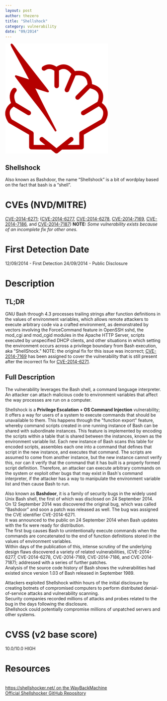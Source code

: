 ```yaml
---
layout: post
author: thezero
title: "Shellshock"
category: vulnerability
date: "09/2014"
---
```


![Shellshock logo](/logos/Shellshock.png "Shellshock logo")

## Shellshock

Also known as Bashdoor, the name “Shellshock” is a bit of wordplay based on the fact that bash is a “shell”.
<!-- more -->

# CVEs (NVD/MITRE)
[CVE-2014-6271](https://web.nvd.nist.gov/view/vuln/detail?vulnId=CVE-2014-6271); ([CVE-2014-6277](https://web.nvd.nist.gov/view/vuln/detail?vulnId=CVE-2014-6277), [CVE-2014-6278](https://web.nvd.nist.gov/view/vuln/detail?vulnId=CVE-2014-6278), [CVE-2014-7169](https://web.nvd.nist.gov/view/vuln/detail?vulnId=CVE-2014-7169), [CVE-2014-7186](https://web.nvd.nist.gov/view/vuln/detail?vulnId=CVE-2014-7186), and [CVE-2014-7187](https://web.nvd.nist.gov/view/vuln/detail?vulnId=CVE-2014-7187))
**NOTE:** *Some vulnerability exists because of an incomplete fix for other ones.*

# First Detection Date
12/09/2014 - First Detection
24/09/2014 - Public Disclosure

# Description

## TL;DR
GNU Bash through 4.3 processes trailing strings after function definitions in the values of environment variables, which allows remote attackers to execute arbitrary code via a crafted environment, as demonstrated by vectors involving the ForceCommand feature in OpenSSH sshd, the mod\_cgi and mod\_cgid modules in the Apache HTTP Server, scripts executed by unspecified DHCP clients, and other situations in which setting the environment occurs across a privilege boundary from Bash execution, aka "ShellShock." NOTE: the original fix for this issue was incorrect; [CVE-2014-7169](https://web.nvd.nist.gov/view/vuln/detail?vulnId=CVE-2014-7169) has been assigned to cover the vulnerability that is still present after the incorrect fix for [CVE-2014-6271](https://web.nvd.nist.gov/view/vuln/detail?vulnId=CVE-2014-6271).

## Full Description
The vulnerability leverages the Bash shell, a command language interpreter. <br/>
An attacker can attach malicious code to environment variables that affect the way processes are run on a computer.

Shellshock is a **Privilege Escalation + OS Command Injection** vulnerability; it offers a way for users of a system to execute commands that should be unavailable to them. This happens through the "function export" feature, whereby command scripts created in one running instance of Bash can be shared with subordinate instances. This feature is implemented by encoding the scripts within a table that is shared between the instances, known as the environment variable list. Each new instance of Bash scans this table for encoded scripts, assembles each one into a command that defines that script in the new instance, and executes that command. The scripts are assumed to come from another instance, but the new instance cannot verify this, nor can it verify that the command that it has built is a properly formed script definition. Therefore, an attacker can execute arbitrary commands on the system or exploit other bugs that may exist in Bash's command interpreter, if the attacker has a way to manipulate the environment variable list and then cause Bash to run.

Also known as **Bashdoor**, it is a family of security bugs in the widely used Unix Bash shell, the first of which was disclosed on 24 September 2014. <br/>
On 12 September 2014 was discovered the original bug, which was called "Bashdoor" and soon a patch was released as well. The bug was assigned the CVE identifier CVE-2014-6271.<br/>
It was announced to the public on 24 September 2014 when Bash updates with the fix were ready for distribution.<br/>
The first bug causes Bash to unintentionally execute commands when the commands are concatenated to the end of function definitions stored in the values of environment variables.<br/>
Within days of the publication of this, intense scrutiny of the underlying design flaws discovered a variety of related vulnerabilities, (CVE-2014-6277, CVE-2014-6278, CVE-2014-7169, CVE-2014-7186, and CVE-2014-7187); addressed with a series of further patches.<br/>
Analysis of the source code history of Bash shows the vulnerabilities had existed since version 1.03 of Bash released in September 1989.<br/>

Attackers exploited Shellshock within hours of the initial disclosure by creating botnets of compromised computers to perform distributed denial-of-service attacks and vulnerability scanning.<br/>
Security companies recorded millions of attacks and probes related to the bug in the days following the disclosure.<br/>
Shellshock could potentially compromise millions of unpatched servers and other systems.

# CVSS (v2 base score)
10.0/10.0 HIGH

# Resources
<br/>[https://shellshocker.net/ on the WayBackMachine](https://web.archive.org/web/20150913063755/https://shellshocker.net/)
<br/>[Official Shellshocker GitHub Repository](https://github.com/wreiske/shellshocker)